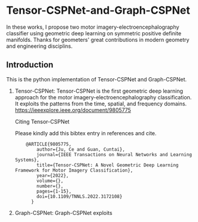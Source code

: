 # Tensor-CSPNet-and-Graph-CSPNet
In these works, I propose two motor imagery-electroencephalography classifier using geometric deep learning on symmetric positive definite manifolds. Thanks for geometers' great contributions in modern geometry and engineering disciplins.  


Introduction
------------
This is the python implementation of Tensor-CSPNet and Graph-CSPNet.

1. Tensor-CSPNet: Tensor-CSPNet is the first geometric deep learning approach for the motor imagery-electroencephalography classification. It exploits the patterns from the time, spatial, and frequency domains. 
https://ieeexplore.ieee.org/document/9805775


    Citing Tensor-CSPNet
    
    Please kindly add this bibtex entry in references and cite.
    
    ~~~~~~~~
        @ARTICLE{9805775,
            author={Ju, Ce and Guan, Cuntai},
            journal={IEEE Transactions on Neural Networks and Learning Systems}, 
            title={Tensor-CSPNet: A Novel Geometric Deep Learning Framework for Motor Imagery Classification}, 
            year={2022},
            volume={},
            number={},
            pages={1-15},
            doi={10.1109/TNNLS.2022.3172108}
          }
2. Graph-CSPNet: Graph-CSPNet exploits 
